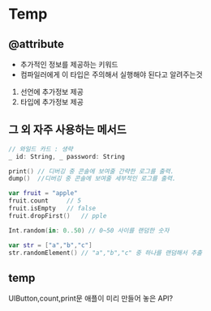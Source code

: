 # Temp

## @attribute
- 추가적인 정보를 제공하는 키워드
- 컴파일러에게 이 타입은 주의해서 실행해야 된다고 알려주는것
1) 선언에 추가정보 제공
2) 타입에 추가정보 제공

## 그 외 자주 사용하는 메서드
```swift
// 와일드 카드 : 생략
_ id: String, _ password: String

print() // 디버깅 중 콘솔에 보여줄 간략한 로그를 출력.
dump()  //디버깅 중 콘솔에 보여줄 세부적인 로그를 출력.

var fruit = "apple"
fruit.count     // 5
fruit.isEmpty   // false
fruit.dropFirst()   // pple

Int.random(in: 0..50) // 0~50 사이를 랜덤한 숫자

var str = ["a","b","c"]
str.randomElement() // "a","b","c" 중 하나를 랜덤해서 추출 
```

## temp
UIButton,count,print문 애플이 미리 만들어 놓은 API?
